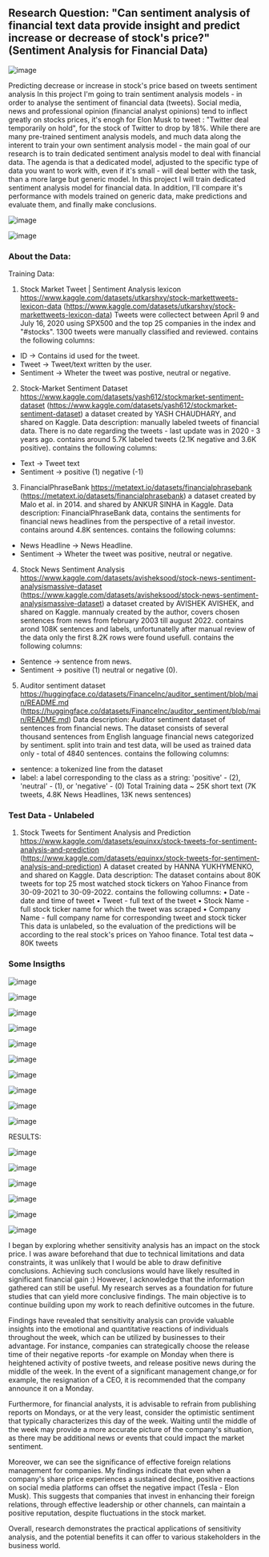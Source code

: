 ## Research Question: "Can sentiment analysis of financial text data provide insight and predict increase or decrease of stock's price?" (Sentiment Analysis for Financial Data) 

![image](https://user-images.githubusercontent.com/53173112/226352464-112a1272-7d59-4310-912c-8021a43a2a9d.png)

Predicting decrease or increase in stock's price based on tweets sentiment analysis
In this project I'm going to train sentiment analysis models - in order to analyse the
sentiment of financial data (tweets). Social media, news and professional opinion (financial analyst opinions) tend to inflect
greatly on stocks prices, it's enogh for Elon Musk to tweet : "Twitter deal temporarily on
hold", for the stock of Twitter to drop by 18%. While there are many pre-trained sentiment analysis models, and much data along the
interent to train your own sentiment analysis model - the main goal of our research is to train dedicated sentiment analysis model to deal with financial data.
The agenda is that a dedicated model, adjusted to the specific type of data you want to work with, even if it's small - will deal better with the task, than a more large but generic model. In this project I will train dedicated sentiment analysis model for financial data. In addition, I'll
compare it's performance with models trained on generic data, make predictions and evaluate them, and finally make conclusions.

![image](https://user-images.githubusercontent.com/53173112/226362166-c60eeaa9-7a1f-4f3f-9ea0-69dbf2b266fc.png)


![image](https://user-images.githubusercontent.com/53173112/226354767-7b55e4bc-ab59-4956-812f-ba517a5104ef.png)

### About the Data:

Training Data:

1. Stock Market Tweet | Sentiment Analysis lexicon
https://www.kaggle.com/datasets/utkarshxy/stock-markettweets-lexicon-data
(https://www.kaggle.com/datasets/utkarshxy/stock-markettweets-lexicon-data)
Tweets were collectect between April 9 and July 16, 2020 using SPX500 and the top 25
companies in the index and "#stocks". 1300 tweets were manually classified and
reviewed. contains the following columns:
- ID -> Contains id used for the tweet.
- Tweet -> Tweet/text written by the user.
- Sentiment -> Wheter the tweet was postive, neutral or negative.

2. Stock-Market Sentiment Dataset
https://www.kaggle.com/datasets/yash612/stockmarket-sentiment-dataset
(https://www.kaggle.com/datasets/yash612/stockmarket-sentiment-dataset)
a dataset created by YASH CHAUDHARY, and shared on Kaggle.
Data description: manually labeled tweets of financial data. There is no date regarding
the tweets - last update was in 2020 - 3 years ago. contains around 5.7K labeled tweets
(2.1K negative and 3.6K positive). contains the following columns:
- Text -> Tweet text
- Sentiment -> positive (1) negative (-1)

3. FinancialPhraseBank
https://metatext.io/datasets/financialphrasebank
(https://metatext.io/datasets/financialphrasebank)
a dataset created by Malo et al. in 2014. and shared by ANKUR SINHA in Kaggle.
Data description: FinancialPhraseBank data, contains the sentiments for financial news
headlines from the perspective of a retail investor. contains around 4.8K sentences.
contains the following columns:
- News Headline -> News Headline.
- Sentiment -> Wheter the tweet was positive, neutral or negative.

4. Stock News Sentiment Analysis
https://www.kaggle.com/datasets/avisheksood/stock-news-sentiment-analysismassive-dataset
(https://www.kaggle.com/datasets/avisheksood/stock-news-sentiment-analysismassive-dataset)
a dataset created by AVISHEK AVISHEK, and shared on Kaggle. mannualy created by the
author, covers chosen sentences from news from february 2003 till august 2022.
contains arond 108K sentences and labels, unfortunatelly after manual review of the data
only the first 8.2K rows were found usefull. contains the following columns:
- Sentence -> sentence from news.
- Sentiment -> positive (1) neutral or negative (0).

5. Auditor sentiment dataset
https://huggingface.co/datasets/FinanceInc/auditor_sentiment/blob/main/README.md
(https://huggingface.co/datasets/FinanceInc/auditor_sentiment/blob/main/README.md)
Data description: Auditor sentiment dataset of sentences from financial news. The
dataset consists of several thousand sentences from English language financial news
categorized by sentiment. split into train and test data, will be used as trained data only -
total of 4840 sentences. contains the following columns:
- sentence: a tokenized line from the dataset
- label: a label corresponding to the class as a string: 'positive' - (2), 'neutral' - (1), or
'negative' - (0)
Total Training data ~ 25K short text (7K tweets, 4.8K News Headlines, 13K news sentences)

### Test Data - Unlabeled

1. Stock Tweets for Sentiment Analysis and Prediction
https://www.kaggle.com/datasets/equinxx/stock-tweets-for-sentiment-analysis-and-prediction
(https://www.kaggle.com/datasets/equinxx/stock-tweets-for-sentiment-analysis-and-prediction)
A dataset created by HANNA YUKHYMENKO, and shared on Kaggle.
Data description: The dataset contains about 80K tweets for top 25 most watched stock
tickers on Yahoo Finance from 30-09-2021 to 30-09-2022. contains the following
collumns:
• Date - date and time of tweet
• Tweet - full text of the tweet
• Stock Name - full stock ticker name for which the tweet was scraped
• Company Name - full company name for corresponding tweet and stock ticker
This data is unlabeled, so the evaluation of the predictions will be according to the real stock's
prices on Yahoo finance.
Total test data ~ 80K tweets

### Some Insigths

![image](https://user-images.githubusercontent.com/53173112/226354977-37ad5055-daa5-4b52-81c1-ffd8600125be.png)

![image](https://user-images.githubusercontent.com/53173112/226355149-da8aaf86-7936-4b4e-9635-47b3075bb222.png)

![image](https://user-images.githubusercontent.com/53173112/226355207-38e802e4-35e6-49da-aca1-6742eb708c58.png)

![image](https://user-images.githubusercontent.com/53173112/226355295-764e7af4-de6e-4f14-862e-110cf1488235.png)

![image](https://user-images.githubusercontent.com/53173112/226355342-c30d592b-d179-4a6e-99b2-ccde0bd6190f.png)

![image](https://user-images.githubusercontent.com/53173112/226355380-f0f200e5-5aae-4562-ac76-e512ca614fa5.png)

![image](https://user-images.githubusercontent.com/53173112/226355433-c4440889-4ac5-4075-a8db-eccf49fc2485.png)

![image](https://user-images.githubusercontent.com/53173112/226355511-52a3141d-304b-4104-88ec-0f10fe4e463d.png)

![image](https://user-images.githubusercontent.com/53173112/226355548-87ac4862-0d8b-4c2d-881f-3f187c383b53.png)

![image](https://user-images.githubusercontent.com/53173112/226355585-0abcb417-bfe8-42ef-9c4a-8db2723e061f.png)


RESULTS:

![image](https://user-images.githubusercontent.com/53173112/226355667-cf334091-69db-4368-b196-1f36a3c5c787.png)

![image](https://user-images.githubusercontent.com/53173112/226355741-a1a1720a-cc02-4a38-8c7b-4b075029de5c.png)

![image](https://user-images.githubusercontent.com/53173112/226355794-49965dec-62b3-47ad-a6ba-e6f9c6b3ae37.png)

![image](https://user-images.githubusercontent.com/53173112/226355896-a76d124c-0437-4c0a-80ef-743a584daf90.png)

![image](https://user-images.githubusercontent.com/53173112/226355943-7f521c3c-ea90-4c85-9f1d-46bb0764b4e9.png)

![image](https://user-images.githubusercontent.com/53173112/226355998-79e86f00-4f40-4b9d-a506-2ee059efd997.png)



I began by exploring whether sensitivity analysis has an impact on the stock price. I was aware beforehand that due to technical limitations and data constraints, it was unlikely that I would be able to draw definitive conclusions. Achieving such conclusions would have likely resulted in significant financial gain :) However, I acknowledge that the information gathered can still be useful. My research serves as a foundation for future studies that can yield more conclusive findings. The main objective is to continue building upon my work to reach definitive outcomes in the future.

Findings have revealed that sensitivity analysis can provide valuable insights into the emotional and quantitative reactions of individuals throughout the week, which can be utilized by businesses to their advantage. For instance, companies can strategically choose the release time of their negative reports -for example on Monday when there is heightened activity of postive tweets, and release positive news during the middle of the week. In the event of a significant management change,or for example, the resignation of a CEO, it is recommended that the company announce it on a Monday.

Furthermore, for financial analysts, it is advisable to refrain from publishing reports on Mondays, or at the very least, consider the optimistic sentiment that typically characterizes this day of the week. Waiting until the middle of the week may provide a more accurate picture of the company's situation, as there may be additional news or events that could impact the market sentiment. 

Moreover, we can see the significance of effective foreign relations management for companies. My findings indicate that even when a company's share price experiences a sustained decline, positive reactions on social media platforms can offset the negative impact (Tesla -  Elon Musk). This suggests that companies that invest in enhancing their foreign relations, through effective leadership or other channels, can maintain a positive reputation, despite fluctuations in the stock market.

Overall, research demonstrates the practical applications of sensitivity analysis, and the potential benefits it can offer to various stakeholders in the business world.

